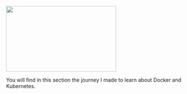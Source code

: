 <img src="https://encrypted-tbn0.gstatic.com/images?q=tbn:ANd9GcSJld6JBXbdAVoqc_PLCRSDZOe-QL6ffaUm1w&s" width="300" height="180" align="center"/>
&nbsp;

You will find in this section the journey I made to learn about Docker and Kubernetes.